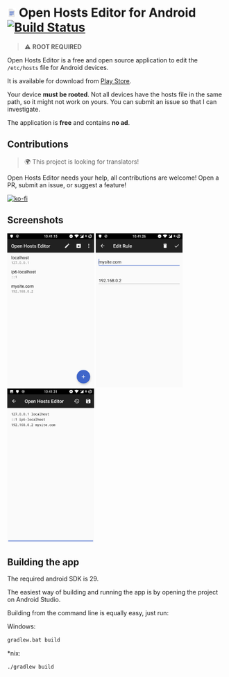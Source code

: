 # <img src="app/src/main/play/listings/en-GB/graphics/icon/1.png" alt="icon" width="20"/> Open Hosts Editor for Android [![Build Status](https://travis-ci.com/SirPryderi/open-hosts-editor.svg?branch=main)](https://travis-ci.com/SirPryderi/open-hosts-editor)
> ⚠ **ROOT REQUIRED**

Open Hosts Editor is a free and open source application to edit the `/etc/hosts` file for Android devices.

It is available for download from [Play Store](https://play.google.com/store/apps/details?id=me.vittorio_io.openhostseditor).

Your device **must be rooted**. Not all devices have the hosts file in the same path, so it might not work on yours. 
You can submit an issue so that I can investigate.

The application is **free** and contains **no ad**.

## Contributions
> 🌍 This project is looking for translators!

Open Hosts Editor needs your help, all contributions are welcome! Open a PR, submit an issue, or suggest a feature!

[![ko-fi](https://www.ko-fi.com/img/githubbutton_sm.svg)](https://ko-fi.com/I2I42ROKG)

## Screenshots

<span>
  <img src="app/src/main/play/listings/en-GB/graphics/phone-screenshots/1.png" alt="screenshot" width="200"/>
  <img src="app/src/main/play/listings/en-GB/graphics/phone-screenshots/2.png" alt="screenshot" width="200"/>
  <img src="app/src/main/play/listings/en-GB/graphics/phone-screenshots/3.png" alt="screenshot" width="200"/>
</span>

## Building the app
The required android SDK is 29.

The easiest way of building and running the app is by opening the project on Android Studio.

Building from the command line is equally easy, just run:

Windows:
```cmd
gradlew.bat build
```

*nix:
```bash
./gradlew build
```